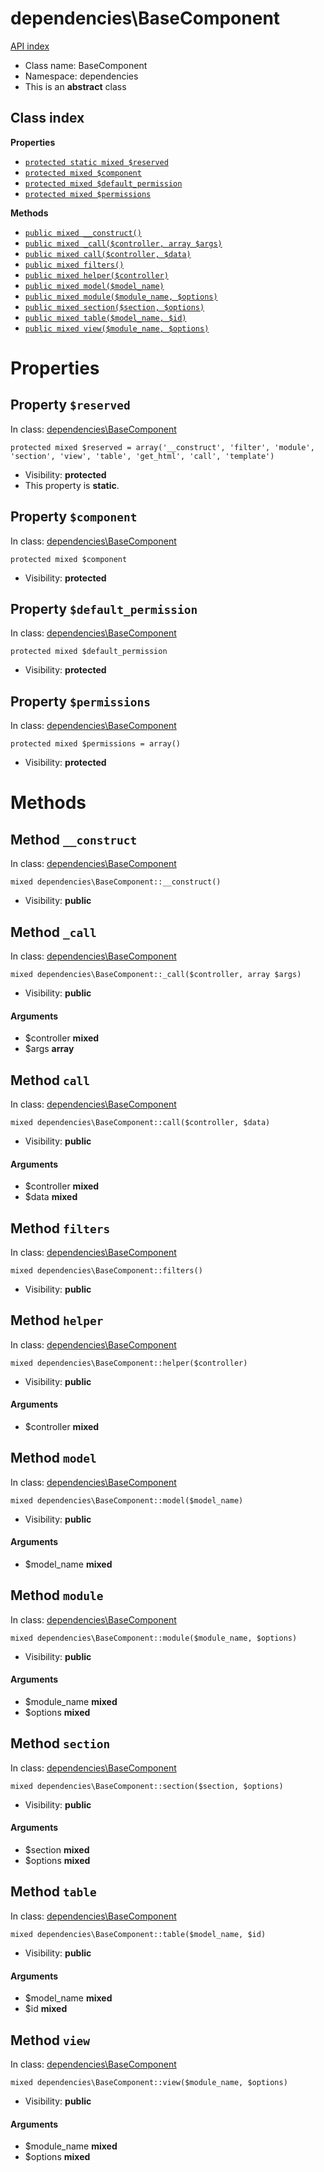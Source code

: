# dependencies\BaseComponent
[API index](../API-index.md)






* Class name: BaseComponent
* Namespace: dependencies
* This is an **abstract** class




## Class index

**Properties**
* [`protected static mixed $reserved`](#property-reserved)
* [`protected mixed $component`](#property-component)
* [`protected mixed $default_permission`](#property-default_permission)
* [`protected mixed $permissions`](#property-permissions)

**Methods**
* [`public mixed __construct()`](#method-__construct)
* [`public mixed _call($controller, array $args)`](#method-_call)
* [`public mixed call($controller, $data)`](#method-call)
* [`public mixed filters()`](#method-filters)
* [`public mixed helper($controller)`](#method-helper)
* [`public mixed model($model_name)`](#method-model)
* [`public mixed module($module_name, $options)`](#method-module)
* [`public mixed section($section, $options)`](#method-section)
* [`public mixed table($model_name, $id)`](#method-table)
* [`public mixed view($module_name, $options)`](#method-view)







# Properties


## Property `$reserved`
In class: [dependencies\BaseComponent](#top)

```
protected mixed $reserved = array('__construct', 'filter', 'module', 'section', 'view', 'table', 'get_html', 'call', 'template')
```





* Visibility: **protected**
* This property is **static**.


## Property `$component`
In class: [dependencies\BaseComponent](#top)

```
protected mixed $component
```





* Visibility: **protected**


## Property `$default_permission`
In class: [dependencies\BaseComponent](#top)

```
protected mixed $default_permission
```





* Visibility: **protected**


## Property `$permissions`
In class: [dependencies\BaseComponent](#top)

```
protected mixed $permissions = array()
```





* Visibility: **protected**


# Methods


## Method `__construct`
In class: [dependencies\BaseComponent](#top)

```
mixed dependencies\BaseComponent::__construct()
```





* Visibility: **public**



## Method `_call`
In class: [dependencies\BaseComponent](#top)

```
mixed dependencies\BaseComponent::_call($controller, array $args)
```





* Visibility: **public**

#### Arguments

* $controller **mixed**
* $args **array**



## Method `call`
In class: [dependencies\BaseComponent](#top)

```
mixed dependencies\BaseComponent::call($controller, $data)
```





* Visibility: **public**

#### Arguments

* $controller **mixed**
* $data **mixed**



## Method `filters`
In class: [dependencies\BaseComponent](#top)

```
mixed dependencies\BaseComponent::filters()
```





* Visibility: **public**



## Method `helper`
In class: [dependencies\BaseComponent](#top)

```
mixed dependencies\BaseComponent::helper($controller)
```





* Visibility: **public**

#### Arguments

* $controller **mixed**



## Method `model`
In class: [dependencies\BaseComponent](#top)

```
mixed dependencies\BaseComponent::model($model_name)
```





* Visibility: **public**

#### Arguments

* $model_name **mixed**



## Method `module`
In class: [dependencies\BaseComponent](#top)

```
mixed dependencies\BaseComponent::module($module_name, $options)
```





* Visibility: **public**

#### Arguments

* $module_name **mixed**
* $options **mixed**



## Method `section`
In class: [dependencies\BaseComponent](#top)

```
mixed dependencies\BaseComponent::section($section, $options)
```





* Visibility: **public**

#### Arguments

* $section **mixed**
* $options **mixed**



## Method `table`
In class: [dependencies\BaseComponent](#top)

```
mixed dependencies\BaseComponent::table($model_name, $id)
```





* Visibility: **public**

#### Arguments

* $model_name **mixed**
* $id **mixed**



## Method `view`
In class: [dependencies\BaseComponent](#top)

```
mixed dependencies\BaseComponent::view($module_name, $options)
```





* Visibility: **public**

#### Arguments

* $module_name **mixed**
* $options **mixed**


